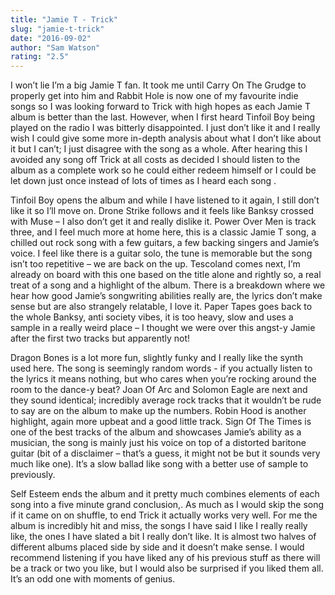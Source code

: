 ```yaml
---
title: "Jamie T - Trick"
slug: "jamie-t-trick"
date: "2016-09-02"
author: "Sam Watson"
rating: "2.5"
---
```


I won’t lie I’m a big Jamie T fan. It took me until Carry On The Grudge to properly get into him and Rabbit Hole is now one of my favourite indie songs so I was looking forward to Trick with high hopes as each Jamie T album is better than the last. However, when I first heard Tinfoil Boy being played on the radio I was bitterly disappointed. I just don’t like it and I really wish I could give some more in-depth analysis about what I don’t like about it but I can’t; I just disagree with the song as a whole. After hearing this I avoided any song off Trick at all costs as decided I should listen to the album as a complete work so he could either redeem himself or I could be let down just once instead of lots of times as I heard each song .

Tinfoil Boy opens the album and while I have listened to it again, I still don’t like it so I’ll move on. Drone Strike follows and it feels like Banksy crossed with Muse – I also don’t get it and really dislike it. Power Over Men is track three, and I feel much more at home here, this is a classic Jamie T song, a chilled out rock song with a few guitars, a few backing singers and Jamie’s voice. I feel like there is a guitar solo, the tune is memorable but the song isn’t too repetitive – we are back on the up. Tescoland comes next, I’m already on board with this one based on the title alone and rightly so, a real treat of a song and a highlight of the album. There is a breakdown where we hear how good Jamie’s songwriting abilities really are, the lyrics don’t make sense but are also strangely relatable, I love it. Paper Tapes goes back to the whole Banksy, anti society vibes, it is too heavy, slow and uses a sample in a really weird place – I thought we were over this angst-y Jamie after the first two tracks but apparently not!

Dragon Bones is a lot more fun, slightly funky and I really like the synth used here. The song is seemingly random words - if you actually listen to the lyrics it means nothing, but who cares when you’re rocking around the room to the dance-y beat? Joan Of Arc and Solomon Eagle are next and they sound identical; incredibly average rock tracks that it wouldn’t be rude to say are on the album to make up the numbers. Robin Hood is another highlight, again more upbeat and a good little track. Sign Of The Times is one of the best tracks of the album and showcases Jamie’s ability as a musician, the song is mainly just his voice on top of a distorted baritone guitar (bit of a disclaimer – that’s a guess, it might not be but it sounds very much like one). It’s a slow ballad like song with a better use of sample to previously.

Self Esteem ends the album and it pretty much combines elements of each song into a five minute grand conclusion,. As much as I would skip the song if it came on on shuffle, to end Trick it actually works very well. For me the album is incredibly hit and miss, the songs I have said I like I really really like, the ones I have slated a bit I really don’t like. It is almost two halves of different albums placed side by side and it doesn’t make sense. I would recommend listening if you have liked any of his previous stuff as there will be a track or two you like, but I would also be surprised if you liked them all. It’s an odd one with moments of genius.

